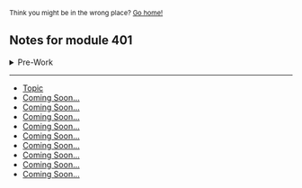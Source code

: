 <sub>Think you might be in the wrong place? [Go home!](../README.md)</sub>

## Notes for module 401
<details>
<summary>Pre-Work</summary>

   - <a href="/reading-notes/401/commandLine.md">Command Line</a>

</details>

<hr>

* [Topic](class1Notes.md)
* [Coming Soon...](holder.md)
* [Coming Soon...](holder.md)
* [Coming Soon...](holder.md)
* [Coming Soon...](holder.md)
* [Coming Soon...](holder.md)
* [Coming Soon...](holder.md)
* [Coming Soon...](holder.md)
* [Coming Soon...](holder.md)
* [Coming Soon...](holder.md)